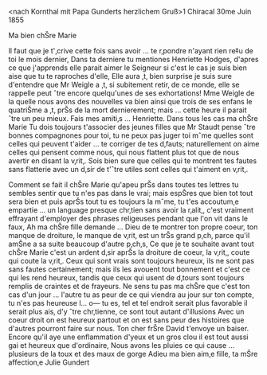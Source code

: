 <nach Kornthal mit Papa Gunderts herzlichem Gruß>1
 Chiracal 30me Juin 1855

Ma bien chŠre Marie

Il faut que je t'‚crive cette fois sans avoir … te r‚pondre n'ayant rien re‡u de toi le mois dernier, Dans ta derniere tu mentiones Henriette Hodges, d'apres ce que j'apprends elle parait aimer le Seigneur si c'est le cas je suis bien aise que tu te raproches d'elle, Elle aura ‚t‚ bien surprise je suis sure d'entendre que Mr Weigle a ‚t‚ si subitement retir‚ de ce monde, elle se rappelle peut ˆtre encore quelqu'unes de ses exhortations! Mme Weigle de la quelle nous avons des nouvelles va bien ainsi que trois de ses enfans le quatriŠme a ‚t‚ prŠs de la mort dernierement; mais … cette heure il parait ˆtre un peu mieux. Fais mes amiti‚s … Henriette. Dans tous les cas ma chŠre Marie Tu dois toujours t'associer des jeunes filles que Mr Staudt pense ˆtre bonnes compagnones pour toi, tu ne peux pas juger toi mˆme quelles sont celles qui peuvent t'aider … te corriger de tes d‚fauts; naturellement on aime celles qui pensent comme nous, qui nous flattent plus tot que de nous avertir en disant la v‚rit‚. Sois bien sure que celles qui te montrent tes fautes sans flatterie avec un d‚sir de t'ˆtre utiles sont celles qui t'aiment en v‚rit‚.

Comment se fait il chŠre Marie qu'apeu prŠs dans toutes tes lettres tu sembles sentir que tu n'es pas dans le vrai; mais espŠres que bien tot tout sera bien et puis aprŠs tout tu es toujours la mˆme, tu t'es accoutum‚e empartie … un language presque chr‚tien sans avoir la r‚alit‚, c'est vraiment effrayant d'employer des phrases religeuses pendant que l'on vit dans le faux, Ah ma chŠre fille demande … Dieu de te montrer ton propre coeur, ton manque de droiture, le manque de v‚rit‚ est un trŠs grand p‚ch‚ parce qu'il amŠne a sa suite beaucoup d'autre p‚ch‚s, Ce que je te souhaite avant tout chŠre Marie c'est un ardent d‚sir aprŠs la droiture de coeur, la v‚rit‚, coute qui coute la v‚rit‚. Ceux qui sont vrais sont toujours heureux, ils ne sont pas sans fautes certainement; mais ils les avouent tout bonnement et c'est ce qui les rend heureux, tandis que ceux qui usent de d‚tours sont toujours remplis de craintes et de frayeurs. Ne sens tu pas ma chŠre que c'est ton cas d'un jour … l'autre tu as peur de ce qui viendra au jour sur ton compte, tu n'es pas heureuse l… o— tu es, tel et tel endroit serait plus favorable il serait plus ais‚ d'y ˆtre chr‚tienne, ce sont tout autant d'illusions Avec un coeur droit on est heureux partout et on est sans peur des histoires que d'autres pourront faire sur nous. Ton cher frŠre David t'envoye un baiser. Encore qu'il aye une enflammation d'yeux et un gros clou il est tout aussi gai et heureux que d'ordinaire, Nous avons les pluies ce qui cause … plusieurs de la toux et des maux de gorge 
Adieu ma bien aim‚e fille, ta mŠre affection‚e
 Julie Gundert

